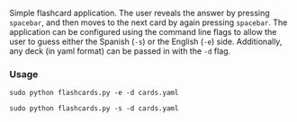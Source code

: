 Simple flashcard application. The user reveals the answer by pressing `spacebar`, and then moves to the next card by again pressing `spacebar`. The application can be configured using the command line flags to allow the user to guess either the Spanish (`-s`) or the English (`-e`) side. Additionally, any deck (in yaml format) can be passed in with the `-d` flag.

### Usage

```sudo python flashcards.py -e -d cards.yaml```

```sudo python flashcards.py -s -d cards.yaml```